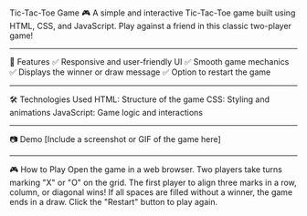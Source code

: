 Tic-Tac-Toe Game 🎮
A simple and interactive Tic-Tac-Toe game built using HTML, CSS, and JavaScript. Play against a friend in this classic two-player game!


---


🚀 Features
✅ Responsive and user-friendly UI
✅ Smooth game mechanics
✅ Displays the winner or draw message
✅ Option to restart the game

---

🛠️ Technologies Used
HTML: Structure of the game
CSS: Styling and animations
JavaScript: Game logic and interactions


---


📷 Demo
[Include a screenshot or GIF of the game here]

---

🎮 How to Play
Open the game in a web browser.
Two players take turns marking "X" or "O" on the grid.
The first player to align three marks in a row, column, or diagonal wins!
If all spaces are filled without a winner, the game ends in a draw.
Click the "Restart" button to play again.
